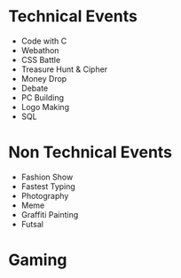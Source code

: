 # Technical Events

- Code with C
- Webathon
- CSS Battle
- Treasure Hunt & Cipher
- Money Drop
- Debate
- PC Building
- Logo Making
- SQL

# Non Technical Events

- Fashion Show
- Fastest Typing
- Photography
- Meme
- Graffiti Painting
- Futsal

# Gaming
